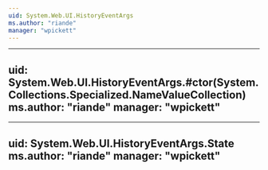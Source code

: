 ```yaml
---
uid: System.Web.UI.HistoryEventArgs
ms.author: "riande"
manager: "wpickett"
---
```


---
uid: System.Web.UI.HistoryEventArgs.#ctor(System.Collections.Specialized.NameValueCollection)
ms.author: "riande"
manager: "wpickett"
---

---
uid: System.Web.UI.HistoryEventArgs.State
ms.author: "riande"
manager: "wpickett"
---
